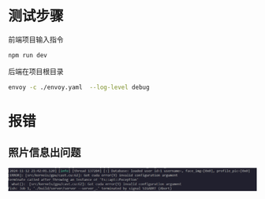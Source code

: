 # 测试步骤
前端项目输入指令
```bash
npm run dev 
```
后端在项目根目录
```bash
envoy -c ./envoy.yaml  --log-level debug
```

# 报错
## 照片信息出问题
<img src="pictures/报错1.png" alt="照片数据错误">
